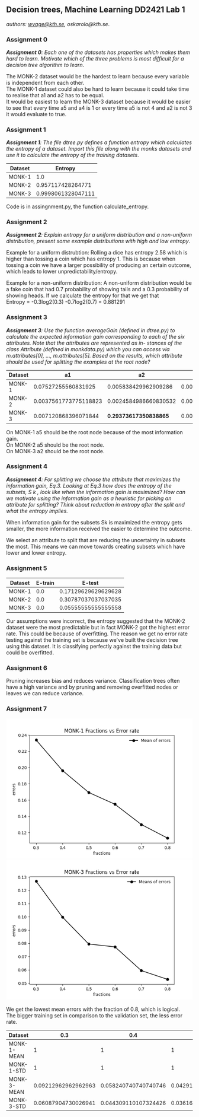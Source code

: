## Decision trees, Machine Learning DD2421 Lab 1

_authors: wvage@kth.se, oskarolo@kth.se_.


### Assignment 0
_**Assignment 0**: Each one of the datasets has properties which makes
them hard to learn. Motivate which of the three problems is most
difficult for a decision tree algorithm to learn_.

The MONK-2 dataset would be the hardest to learn because every variable is independent from each other.  
The MONK-1 dataset could also be hard to learn because it could take time to realise that a1 and a2 has to be equal.  
It would be easiest to learn the MONK-3 dataset because it would be easier to see that every time a5 and a4 is 1 or every time a5 is not 4 and a2 is not 3 it would evaluate to true. 

### Assignment 1
_**Assignment 1**: The file dtree.py defines a function entropy which
calculates the entropy of a dataset. Import this file along with the
monks datasets and use it to calculate the entropy of the training
datasets_.


Dataset                | Entropy
----------------------------|-----------------------------
MONK-1        | 1.0
MONK-2 | 0.957117428264771
MONK-3 | 0.9998061328047111

Code is in assingnment.py, the function calculate_entropy.  

### Assignment 2
_**Assignment 2**: Explain entropy for a uniform distribution and a
non-uniform distribution, present some example distributions with
high and low entropy_.

Example for a uniform distrubtion: Rolling a dice has entropy 2.58 which is higher than tossing a coin which has entropy 1. This is because when tossing a coin we have a larger possibility of producing an certain outcome, which leads to lower unpredictability/entropy.

Example for a non-uniform distribution: A non-uniform distribution would be a fake coin that had 0.7 probability of showing tails and a 0.3 probability of showing heads. If we calculate the entropy for that we get that  
Entropy = -0.3log2(0.3) -0.7log2(0.7) = 0.881291

### Assignment 3
_**Assignment 3**: Use the function averageGain (defined in dtree.py)
to calculate the expected information gain corresponding to each of
the six attributes. Note that the attributes are represented as in-
stances of the class Attribute (defined in monkdata.py) which you
can access via m.attributes[0], ..., m.attributes[5]. Based on
the results, which attribute should be used for splitting the examples
at the root node?_

Dataset                | a1| a2|a3|a4|a5|a6
----------------------------|--|--|--|--|--|-------------------
MONK-1        | 0.07527255560831925 | 0.005838429962909286 | 0.00470756661729721 | 0.02631169650768228 | **0.28703074971578435** |  0.0007578557158638421 |
MONK-2        | 0.0037561773775118823  | 0.0024584986660830532 | 0.0010561477158920196 |  0.015664247292643818| **0.01727717693791797** | 0.006247622236881467
MONK-3        | 0.007120868396071844  |  **0.29373617350838865** |  0.0008311140445336207| 0.002891817288654397 |  0.25591172461972755| 0.007077026074097326  

On MONK-1 a5 should be the root node because of the most information gain.  
On MONK-2 a5 should be the root node.   
On MONK-3 a2 should be the root node.  

### Assignment 4
_**Assignment 4**: For splitting we choose the attribute that maximizes
the information gain, Eq.3. Looking at Eq.3 how does the entropy of
the subsets, S k , look like when the information gain is maximized?
How can we motivate using the information gain as a heuristic for
picking an attribute for splitting? Think about reduction in entropy
after the split and what the entropy implies._

When information gain for the subsets Sk is maximized the entropy gets smaller, the more information received the easier to determine the outcome.

We select an attribute to split that are reducing the uncertainty in subsets the most. This means we can move towards creating subsets which have lower and lower entropy.

### Assignment 5

Dataset                | E-train | E-test
----------------------------|-----|------------------------
MONK-1        | 0.0 | 0.17129629629629628
MONK-2 | 0.0 | 0.30787037037037035
MONK-3 | 0.0 | 0.05555555555555558

Our assumptions were incorrect, the entropy suggested that the MONK-2 dataset were the most predictable but in fact MONK-2 got the highest error rate. This could be because of overfitting.
The reason we get no error rate testing against the training set is because we've built the decision tree using this dataset. It is classifying perfectly against the training data but could be overfitted.

### Assignment 6
Pruning increases bias and reduces variance. Classification trees often have a high variance and by pruning and removing overfitted nodes or leaves we can reduce variance.

### Assignment 7
![](monk1.png) 
![](monk3.png)

We get the lowest mean errors with the fraction of 0.8, which is logical.  
The bigger training set in comparison to the validation set, the less error rate.


Dataset                | 0.3| 0.4|0.5|0.6 | 0.7 | 0.8
----------------------------|--|--|--|--|--|-------------------
MONK-1-MEAN        | 1 | 1 | 1 | 1 | 1 |  1
MONK-1-STD        | 1  | 1 | 1 | 1 | 1 | 1
MONK-3-MEAN       |  0.09212962962962963 | 0.058240740740740746 | 0.04291666666666665 | 0.0356481481481481 | 0.03560185185185183 |  0.040601851851851826
MONK-3-STD        | 0.06087904730026941  | 0.044309110107324426 | 0.03616068881739821 | 0.031636657895417836 | 0.026694286925915495 | 0.03244316209433257
